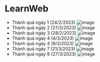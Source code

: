 # LearnWeb
- Thành quả ngày 1 (24/2/2023)
![image](https://user-images.githubusercontent.com/108993284/221150445-743f74e3-5289-4b37-bd31-a63a96c5a9e9.png)
- Thành quả ngày 2 (27/2/2023)
![image](https://user-images.githubusercontent.com/108993284/221896304-a00abfa4-55f3-459d-a613-7bbf98216b19.png)
- Thành quả ngày 3 (28/2/2023)
![image](https://user-images.githubusercontent.com/108993284/221896207-9bdac7e9-ca5f-4b85-9a3f-ef27a45306ae.png)
- Thành quả ngày 4 (4/3/2023)
![image](https://user-images.githubusercontent.com/108993284/222896390-e64dfa72-a2d2-4987-bdce-5a55e46c4e8e.png)
- Thành quả ngày 4 (9/3/2023)
![image](https://user-images.githubusercontent.com/108993284/224005101-21eaaa7d-e244-4b85-ab1e-5a64209f7606.png)
- Thành quả ngày 7 (21/3/2023)
![image](https://user-images.githubusercontent.com/108993284/226677753-2fd592e9-3435-499a-8dcc-a8193cfc3be9.png)
- Thành quả ngày 8 (27/3/2023)
![image](https://user-images.githubusercontent.com/108993284/227918638-606d59d0-79b6-4461-aa38-0a9a9b2fd1ad.png)
